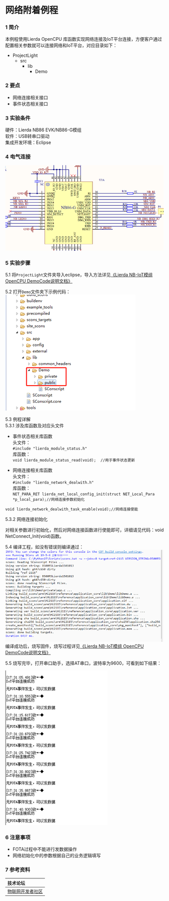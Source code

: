 ﻿# 网络附着例程

### 1 简介

本例程使用Lierda OpenCPU 库函数实现网络连接及IoT平台连接，方便客户通过配置相关参数就可以连接网络和IoT平台，对应目录如下：

- ProjectLight
  - src
    - lib
      - Demo

### 2 要点

- 网络连接相关接口
- 事件状态相关接口

### 3 实验条件

硬件：Lierda NB86 EVK/NB86-G模组  
软件：USB转串口驱动  
集成开发环境：Eclipse  

### 4 电气连接
![网络连接电气连接](../../Picture/网络连接电气连接.png)

### 5 实验步骤
5.1 将`ProjectLight`文件夹导入eclipse，导入方法详见[《Lierda NB-IoT模组 OpenCPU DemoCode说明文档》
](../../Doc/基本资料/Lierda_NB-IoT模组OpenCPU_DEMO说明文档V1.8_190403.pdf)

5.2 打开`Demo`文件夹下示例代码：  
![示例代码](../../Picture/光感示例代码1.png)

5.3 例程详解  
5.3.1 涉及库函数及对应头文件
  
- 事件状态相关库函数  
头文件：  
`#include "lierda_module_status.h"`  
库函数：  
`void lierda_module_status_read(void);	//用于事件状态更新`

- 网络连接相关库函数  
头文件：  
`#include "lierda_network_dealwith.h"`  
库函数：  
`NET_PARA_RET lierda_net_local_config_init(struct NET_Local_Para *p_local_para);//网络连接参数初始化`

`void lierda_network_dealwith_task_enable(void);//网络连接使能`

5.3.2 网络连接初始化

对相关参数进行初始化，然后对网络连接函数进行使能即可，详细请见代码：void NetConnect_Init(void)函数。


5.4  编译工程，如没有错误则编译通过：  
![编译结果](../../Picture/编译结果.jpg)  
编译成功后，烧写固件，烧写过程详见[《Lierda NB-IoT模组 OpenCPU DemoCode说明文档》
](../../Doc/基本资料/Lierda_NB-IoT模组OpenCPU_DEMO说明文档V1.8_190403.pdf)

5.5 烧写完毕，打开串口助手，选择AT串口，波特率为9600，可看到如下结果：

![结果展示](../../Picture/网络连接结果.png)


### 6 注意事项

- FOTA过程中不能进行发数据操作
- 网络初始化中的参数根据自己的业务逻辑填写

### 7 参考资料

| 技术论坛 |
| :----------- |
| [物联网开发者社区](http://bbs.lierda.com) |